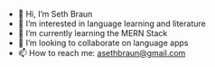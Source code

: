 - 👋 Hi, I’m Seth Braun
- 👀 I’m interested in language learning and literature
- 🌱 I’m currently learning the MERN Stack
- 💞️ I’m looking to collaborate on language apps
- 📫 How to reach me: asethbraun@gmail.com

<!---
asethbraun/asethbraun is a ✨ special ✨ repository because its `README.md` (this file) appears on your GitHub profile.
You can click the Preview link to take a look at your changes.
--->
